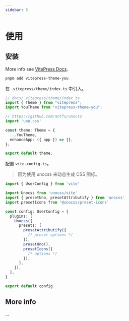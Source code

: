 ```yaml
---
sidebar: 5
---
```


# 使用

## 安装

More info see [VitePress Docs](https://vitepress.vuejs.org/).

```bash
pnpm add vitepress-theme-you
```

在 `.vitepress/theme/index.ts` 中引入。

```ts
// docs/.vitepress/theme/index.ts
import { Theme } from "vitepress";
import YouTheme from "vitepress-theme-you";

// https://github.com/antfu/unocss
import 'uno.css'

const theme: Theme = {
  ...YouTheme,
  enhanceApp: ({ app }) => {},
};

export default theme;
```

配置 `vite.config.ts`。

> 因为使用 unocss 来动态生成 CSS 图标。

```ts
import { UserConfig } from 'vite'

import Unocss from 'unocss/vite'
import { presetUno, presetAttributify } from 'unocss'
import presetIcons from '@unocss/preset-icons'

const config: UserConfig = {
  plugins: [
    Unocss({
      presets: [
        presetAttributify({
          /* preset options */
        }),
        presetUno(),
        presetIcons({
          /* options */
        }),
      ],
    }),
  ],
}

export default config
```

## More info

...
